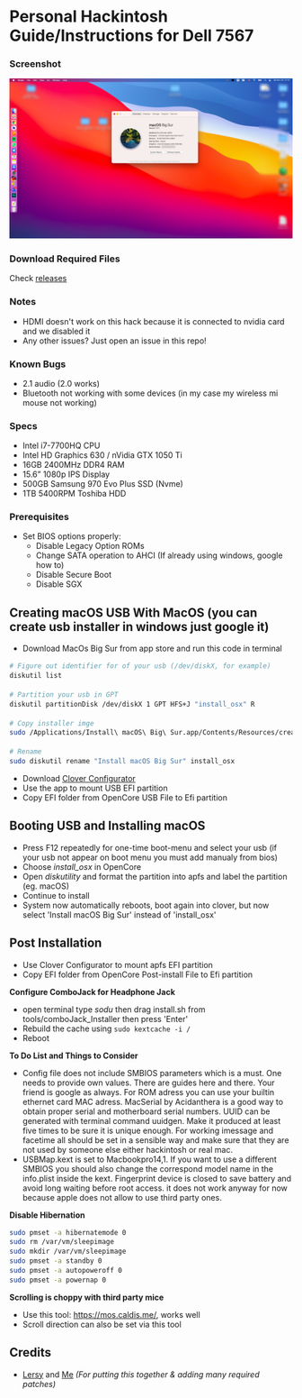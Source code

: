 # Personal Hackintosh Guide/Instructions for Dell 7567

### Screenshot
![macOS Big Sur - 11.0.1](./tools/ScreenShot.png)

### Download Required Files
Check [releases](https://github.com/maxis7567/Hackintosh-Dell-7567-OpenCore_Big-Sur/releases/tag/1.0.0)


### Notes
 - HDMI doesn't work on this hack because it is connected to nvidia card and we disabled it
 - Any other issues? Just open an issue in this repo!

### Known Bugs
 - 2.1 audio (2.0 works)
 - Bluetooth not working with some devices (in my case my wireless mi mouse not working)

### Specs
 - Intel i7-7700HQ CPU
 - Intel HD Graphics 630 / nVidia GTX 1050 Ti
 - 16GB 2400MHz DDR4 RAM
 - 15.6” 1080p IPS Display
 - 500GB Samsung 970 Evo Plus SSD (Nvme)
 - 1TB 5400RPM Toshiba HDD

### Prerequisites
 - Set BIOS options properly:
   - Disable Legacy Option ROMs
   - Change SATA operation to AHCI (If already using windows, google how to)
   - Disable Secure Boot
   - Disable SGX

## Creating macOS USB With MacOS (you can create usb installer in windows just google it)

- Download MacOs Big Sur from app store and run this code in terminal

```bash
# Figure out identifier for of your usb (/dev/diskX, for example)
diskutil list

# Partition your usb in GPT
diskutil partitionDisk /dev/diskX 1 GPT HFS+J "install_osx" R

# Copy installer imge 
sudo /Applications/Install\ macOS\ Big\ Sur.app/Contents/Resources/createinstallmedia --volume /Volumes/install_osx

# Rename 
sudo diskutil rename "Install macOS Big Sur" install_osx
```
- Download [Clover Configurator](https://mackie100projects.altervista.org/download-clover-configurator/)
- Use the app to mount USB EFI partition
- Copy EFI folder from OpenCore USB File to Efi partition


## Booting USB and Installing macOS

  - Press F12 repeatedly for one-time boot-menu and select your usb (if your usb not appear on boot menu you must add manualy from bios)
  - Choose *install_osx* in OpenCore
  - Open *diskutility* and format the partition into apfs and label the partition (eg. macOS)
  - Continue to install
  - System now automatically reboots, boot again into clover, but now select 'Install macOS Big Sur' instead of 'install_osx'
  

## Post Installation

- Use Clover Configurator to mount apfs EFI partition
- Copy EFI folder from OpenCore Post-install File to Efi partition


**Configure ComboJack for Headphone Jack**
  - open terminal type *sodu* then drag install.sh from tools/comboJack_Installer then press 'Enter'
  - Rebuild the cache using `sudo kextcache -i /`
  - Reboot  
  
  
**To Do List and Things to Consider**
- Config file does not include SMBIOS parameters which is a must. One needs to provide own values. There are guides here and there. Your friend is google as always. For ROM adress you can use your builtin ethernet card MAC adress. MacSerial by Acidanthera is a good way to obtain proper serial and motherboard serial numbers. UUID can be generated with terminal command uuidgen. Make it produced at least five times to be sure it is unique enough. For working imessage and facetime all should be set in a sensible way and make sure that they are not used by someone else either hackintosh or real mac.
- USBMap.kext is set to Macbookpro14,1. If you want to use a different SMBIOS you should also change the correspond model name in the info.plist inside the kext. Fingerprint device is closed to save battery and avoid long waiting before root access. it does not work anyway for now because apple does not allow to use third party ones.

**Disable Hibernation**
```bash
sudo pmset -a hibernatemode 0
sudo rm /var/vm/sleepimage
sudo mkdir /var/vm/sleepimage
sudo pmset -a standby 0
sudo pmset -a autopoweroff 0
sudo pmset -a powernap 0
```

**Scrolling is choppy with third party mice**
 - Use this tool: https://mos.caldis.me/, works well
 - Scroll direction can also be set via this tool


## Credits
 - [Lersy](https://github.com/lersy) and [Me](https://www.github.com/maxis7567/) *(For putting this together & adding many required patches)*

